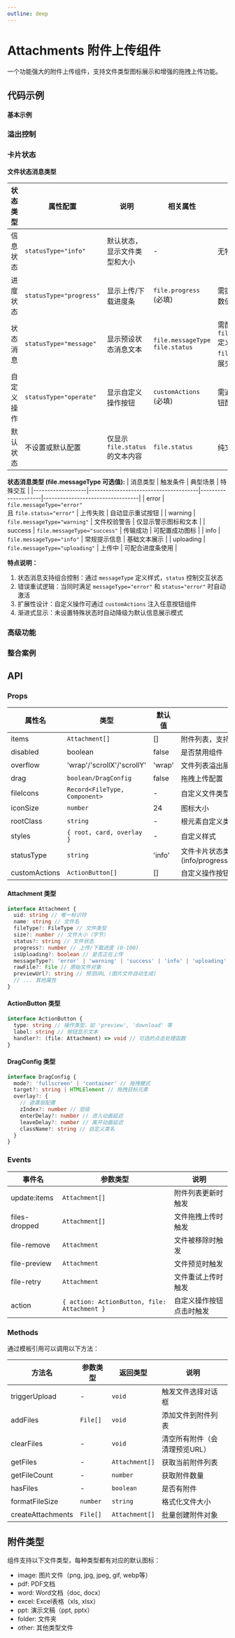 ```yaml
---
outline: deep
---
```


# Attachments 附件上传组件

一个功能强大的附件上传组件，支持文件类型图标展示和增强的拖拽上传功能。

## 代码示例

#### 基本示例

<demo vue="../../demos/attachments/basic.vue" />

### 溢出控制

<demo vue="../../demos/attachments/file-card-list.vue" title="上传卡片列表" description="卡片列表溢出控制" />

### 卡片状态

<demo vue="../../demos/attachments/file-card-status.vue" title="文件卡片状态类型" description="文件卡片可以展示不同类型的状态" />


**文件状态消息类型**

| 状态类型          | 属性配置            | 说明                              | 相关属性                  | 交互/备注                                                                 |
|-------------------|---------------------|-----------------------------------|--------------------------|--------------------------------------------------------------------------|
| 信息状态          | `statusType="info"` | 默认状态，显示文件类型和大小      | -                        | 无特殊交互                                                              |
| 进度状态          | `statusType="progress"` | 显示上传/下载进度条           | `file.progress` (必填)   | 需提供进度百分比数值（0-100）                                           |
| 状态消息          | `statusType="message"` | 显示预设状态消息文本          | `file.messageType`<br>`file.status` | 需配合 `file.messageType` 定义消息类型，`file.status` 可扩展交互功能    |
| 自定义操作        | `statusType="operate"` | 显示自定义操作按钮            | `customActions` (必填)   | 需通过数组提供按钮配置                                                  |
| 默认状态          | 不设置或默认配置    | 仅显示 `file.status` 的文本内容   | `file.status`            | 纯文本展示无交互                                                        |

**状态消息类型 (file.messageType 可选值):**
| 消息类型          | 触发条件                                | 典型场景              | 特殊交互                         |
|-------------------|---------------------------------------|---------------------|----------------------------------|
| error             | `file.messageType="error"`<br>且 `file.status="error"` | 上传失败            | 自动显示重试按钮                 |
| warning           | `file.messageType="warning"`          | 文件校验警告         | 仅显示警示图标和文本             |
| success           | `file.messageType="success"`          | 传输成功            | 可配置成功图标                   |
| info              | `file.messageType="info"`             | 常规提示信息         | 基础文本展示                     |
| uploading         | `file.messageType="uploading"`        | 上传中              | 可配合进度条使用                 |

**特点说明：**
1. 状态消息支持组合控制：通过 `messageType` 定义样式，`status` 控制交互状态
2. 错误重试逻辑：当同时满足 `messageType="error"` 和 `status="error"` 时自动激活
3. 扩展性设计：自定义操作可通过 `customActions` 注入任意按钮组件
4. 渐进式显示：未设置特殊状态时自动降级为默认信息展示模式


### 高级功能

<demo vue="../../demos/attachments/file-image-preview.vue" title="附加功能" description="文件卡片支持图片预览和下载以及失败重传功能" />

### 整合案例
<demo vue="../../demos/attachments/integration.vue" title="整合案例" description="整合案例" />

## API

### Props

| 属性名        | 类型                          | 默认值 | 说明                                                     |
| ------------- | ----------------------------- | ------ | -------------------------------------------------------- |
| items         | `Attachment[]`                | []     | 附件列表，支持v-model:items双向绑定                      |
| disabled      | boolean                       | false  | 是否禁用组件                                             |
| overflow      | 'wrap'/'scrollX'/'scrollY'    | 'wrap' | 文件列表溢出展示方式                                     |
| drag          | `boolean/DragConfig`          | false  | 拖拽上传配置                                             |
| fileIcons     | `Record<FileType, Component>` | -      | 自定义文件类型图标                                       |
| iconSize      | `number`                      | 24     | 图标大小                                                 |
| rootClass     | `string`                      | -      | 根元素自定义类名                                         |
| styles        | `{ root, card, overlay }`     | -      | 自定义样式                                               |
| statusType    | `string`                      | 'info' | 文件卡片状态类型 (info/progress/operate/message/default) |
| customActions | `ActionButton[]`              | []     | 自定义操作按钮列表                                       |

#### Attachment 类型

```typescript
interface Attachment {
  uid: string // 唯一标识符
  name: string // 文件名
  fileType?: FileType // 文件类型
  size?: number // 文件大小（字节）
  status?: string // 文件状态
  progress?: number // 上传/下载进度 (0-100)
  isUploading?: boolean // 是否正在上传
  messageType?: 'error' | 'warning' | 'success' | 'info' | 'uploading' // 状态消息类型
  rawFile?: File // 原始文件对象
  previewUrl?: string // 预览URL (图片文件自动生成)
  // ... 其他属性
}
```

#### ActionButton 类型

```typescript
interface ActionButton {
  type: string // 操作类型，如 'preview', 'download' 等
  label: string // 按钮显示文本
  handler?: (file: Attachment) => void // 可选的点击处理函数
}
```

#### DragConfig 类型

```typescript
interface DragConfig {
  mode?: 'fullscreen' | 'container' // 拖拽模式
  target?: string | HTMLElement // 拖拽目标元素
  overlay?: {
    // 遮罩层配置
    zIndex?: number // 层级
    enterDelay?: number // 进入动画延迟
    leaveDelay?: number // 离开动画延迟
    className?: string // 自定义类名
  }
}
```

### Events

| 事件名        | 参数类型                                     | 说明                     |
| ------------- | -------------------------------------------- | ------------------------ |
| update:items  | `Attachment[]`                               | 附件列表更新时触发       |
| files-dropped | `Attachment[]`                               | 文件拖拽上传时触发       |
| file-remove   | `Attachment`                                 | 文件被移除时触发         |
| file-preview  | `Attachment`                                 | 文件预览时触发           |
| file-retry    | `Attachment`                                 | 文件重试上传时触发       |
| action        | `{ action: ActionButton, file: Attachment }` | 自定义操作按钮点击时触发 |

### Methods

通过模板引用可以调用以下方法：

| 方法名            | 参数类型      | 返回类型         | 说明                           |
| ----------------- | ------------- | ---------------- | ------------------------------ |
| triggerUpload     | -             | `void`           | 触发文件选择对话框             |
| addFiles          | `File[]`      | `void`           | 添加文件到附件列表             |
| clearFiles        | -             | `void`           | 清空所有附件（会清理预览URL）  |
| getFiles          | -             | `Attachment[]`   | 获取当前附件列表               |
| getFileCount      | -             | `number`         | 获取附件数量                   |
| hasFiles          | -             | `boolean`        | 是否有附件                     |
| formatFileSize    | `number`      | `string`         | 格式化文件大小                 |
| createAttachments | `File[]`      | `Attachment[]`   | 批量创建附件对象               |

## 附件类型

组件支持以下文件类型，每种类型都有对应的默认图标：

- image: 图片文件（png, jpg, jpeg, gif, webp等）
- pdf: PDF文档
- word: Word文档（doc, docx）
- excel: Excel表格（xls, xlsx）
- ppt: 演示文稿（ppt, pptx）
- folder: 文件夹
- other: 其他类型文件